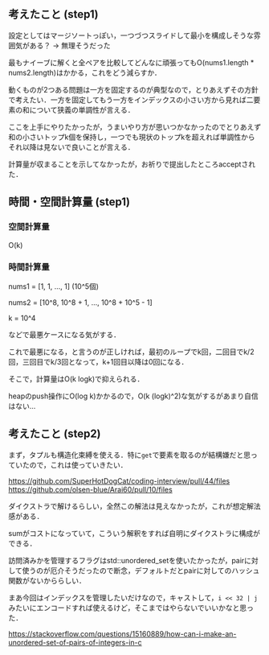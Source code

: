 ## 考えたこと (step1)
設定としてはマージソートっぽい，一つづつスライドして最小を構成しそうな雰囲気がある？ -> 無理そうだった

最もナイーブに解くと全ペアを比較してどんなに頑張ってもO(nums1.length * nums2.length)はかかる，これをどう減らすか．

動くものが2つある問題は一方を固定するのが典型なので，とりあえずその方針で考えたい．一方を固定してもう一方をインデックスの小さい方から見れば二要素の和について狭義の単調性が言える．

ここを上手にやりたかったが，うまいやり方が思いつかなかったのでとりあえず和の小さいトップk個を保持し，一つでも現状のトップkを超えれば単調性からそれ以降は見ないで良いことが言える．

計算量が収まることを示してなかったが，お祈りで提出したところacceptされた．

## 時間・空間計算量 (step1)
### 空間計算量
O(k)

### 時間計算量
nums1 = [1, 1, ..., 1] (10^5個)

nums2 = [10^8, 10^8 + 1, ..., 10^8 + 10^5 - 1]

k = 10^4

などで最悪ケースになる気がする．

これで最悪になる，と言うのが正しければ，最初のループでk回，二回目でk/2回，三回目でk/3回となって，k+1回目以降は0回になる．

そこで，計算量はO(k logk)で抑えられる．

heapのpush操作にO(log k)かかるので，O(k (logk)^2)な気がするがあまり自信はない...

## 考えたこと (step2)
まず，タプルも構造化束縛を使える．特に`get`で要素を取るのが結構嫌だと思っていたので，これは使っていきたい．

https://github.com/SuperHotDogCat/coding-interview/pull/44/files
https://github.com/olsen-blue/Arai60/pull/10/files

ダイクストラで解けるらしい，全然この解法は見えなかったが，これが想定解法感がある．

sumがコストになっていて，こういう解釈をすれば自明にダイクストラに構成ができる．

訪問済みかを管理するフラグはstd::unordered_setを使いたかったが，pairに対して使うのが厄介そうだったので断念，デフォルトだとpairに対してのハッシュ関数がないかららしい．

まあ今回はインデックスを管理したいだけなので，キャストして，`i << 32 | j`みたいにエンコードすれば使えるけど，そこまではやらないでいいかなと思った．

https://stackoverflow.com/questions/15160889/how-can-i-make-an-unordered-set-of-pairs-of-integers-in-c


